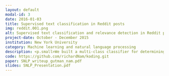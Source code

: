 ```yaml
---
layout: default
modal-id: 3
date: 2016-01-03
title: Supervised text classification in Reddit posts
img: reddit.001.png
alt: Supervised text classification and relevance detection in Reddit posts
project-date: October - December 2015
institution: New York University
category: Machine learning and natural language processing
description: <p.small>We built a multi-class classifier for determining the optimal subreddit for a particular post given only its text. We were interested in comparing feature extraction methods based on standard bag-of-words approaches to distributed semantic representations constructed using skip-gram neural networks. Embeddings for particular words and Reddit posts as a whole were provided as features to linear classifiers (i.e. support vector machines) in order to predict optimal subreddit labels for each post. Bootstrap samples of the labeled input data were constructed to bias training towards higher quality posts, using proxy measures of post quality and relevance.</p> <p.small>Models trained on traditional bag-of-words feature extraction approaches were compared to two main types of distributed meaning vector-space embedding approaches trained using single-layer neural networks&#58; 1) the word embedding models&mdash;which learned distinct representations for every word in the corpus vocabulary before aggregating these word vectors in a weighted or unweighted manner&mdash; and 2) more complex document embedding neural net models that learned representations for both individual words and whole documents simultaneously.</p> <p.small>Neither distributed neural network approach outperformed the simpler bag-of-words methods, but while these feature extraction methods did not substantially improve performance, they provided a reasonably efficient and scalable method of dimensionality reduction for text data without significant loss of information or decrease in performance.</p><p.small>The analyses and models used in this project were all written in Python using the scikit-learn library for machine learning and text processing, as well as the gensim and nltk for implementation of natural language and distributed models. Visualizations were constructed in R's ggplot2 as well as Python. Data obtained from Kaggle version of publicly available Reddit dataset.</p>
code: https://github.com/richardNam/koding.git
paper: SNLP_writeup_gutman_nam.pdf
slides: SNLP_Presentation.pdf
---
```

